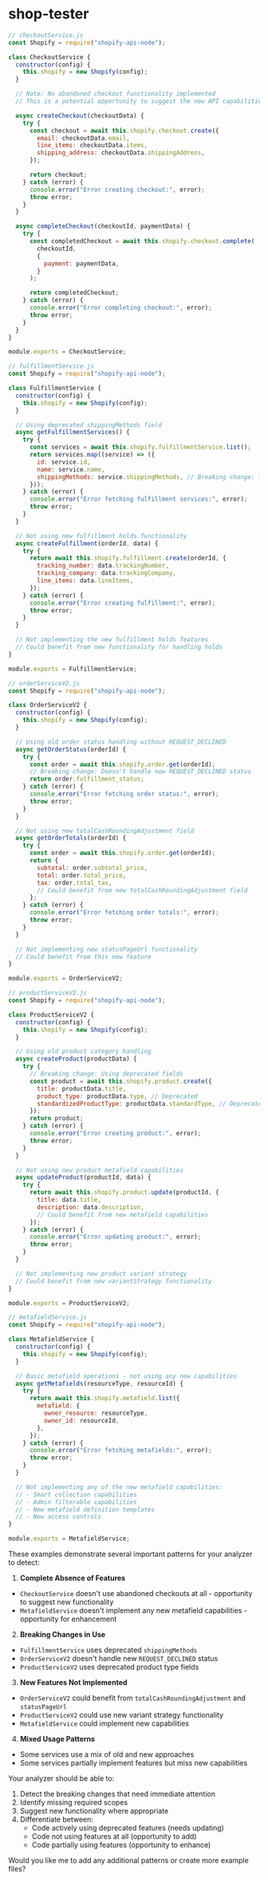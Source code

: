 # shop-tester

```javascript
// checkoutService.js
const Shopify = require("shopify-api-node");

class CheckoutService {
  constructor(config) {
    this.shopify = new Shopify(config);
  }

  // Note: No abandoned checkout functionality implemented
  // This is a potential opportunity to suggest the new API capabilities

  async createCheckout(checkoutData) {
    try {
      const checkout = await this.shopify.checkout.create({
        email: checkoutData.email,
        line_items: checkoutData.items,
        shipping_address: checkoutData.shippingAddress,
      });

      return checkout;
    } catch (error) {
      console.error("Error creating checkout:", error);
      throw error;
    }
  }

  async completeCheckout(checkoutId, paymentData) {
    try {
      const completedCheckout = await this.shopify.checkout.complete(
        checkoutId,
        {
          payment: paymentData,
        }
      );

      return completedCheckout;
    } catch (error) {
      console.error("Error completing checkout:", error);
      throw error;
    }
  }
}

module.exports = CheckoutService;
```

```javascript
// fulfillmentService.js
const Shopify = require("shopify-api-node");

class FulfillmentService {
  constructor(config) {
    this.shopify = new Shopify(config);
  }

  // Using deprecated shippingMethods field
  async getFulfillmentServices() {
    try {
      const services = await this.shopify.fulfillmentService.list();
      return services.map((service) => ({
        id: service.id,
        name: service.name,
        shippingMethods: service.shippingMethods, // Breaking change: this field is deprecated
      }));
    } catch (error) {
      console.error("Error fetching fulfillment services:", error);
      throw error;
    }
  }

  // Not using new fulfillment holds functionality
  async createFulfillment(orderId, data) {
    try {
      return await this.shopify.fulfillment.create(orderId, {
        tracking_number: data.trackingNumber,
        tracking_company: data.trackingCompany,
        line_items: data.lineItems,
      });
    } catch (error) {
      console.error("Error creating fulfillment:", error);
      throw error;
    }
  }

  // Not implementing the new fulfillment holds features
  // Could benefit from new functionality for handling holds
}

module.exports = FulfillmentService;
```

```javascript
// orderServiceV2.js
const Shopify = require("shopify-api-node");

class OrderServiceV2 {
  constructor(config) {
    this.shopify = new Shopify(config);
  }

  // Using old order status handling without REQUEST_DECLINED
  async getOrderStatus(orderId) {
    try {
      const order = await this.shopify.order.get(orderId);
      // Breaking change: Doesn't handle new REQUEST_DECLINED status
      return order.fulfillment_status;
    } catch (error) {
      console.error("Error fetching order status:", error);
      throw error;
    }
  }

  // Not using new totalCashRoundingAdjustment field
  async getOrderTotals(orderId) {
    try {
      const order = await this.shopify.order.get(orderId);
      return {
        subtotal: order.subtotal_price,
        total: order.total_price,
        tax: order.total_tax,
        // Could benefit from new totalCashRoundingAdjustment field
      };
    } catch (error) {
      console.error("Error fetching order totals:", error);
      throw error;
    }
  }

  // Not implementing new statusPageUrl functionality
  // Could benefit from this new feature
}

module.exports = OrderServiceV2;
```

```javascript
// productServiceV2.js
const Shopify = require("shopify-api-node");

class ProductServiceV2 {
  constructor(config) {
    this.shopify = new Shopify(config);
  }

  // Using old product category handling
  async createProduct(productData) {
    try {
      // Breaking change: Using deprecated fields
      const product = await this.shopify.product.create({
        title: productData.title,
        product_type: productData.type, // Deprecated
        standardizedProductType: productData.standardType, // Deprecated
      });
      return product;
    } catch (error) {
      console.error("Error creating product:", error);
      throw error;
    }
  }

  // Not using new product metafield capabilities
  async updateProduct(productId, data) {
    try {
      return await this.shopify.product.update(productId, {
        title: data.title,
        description: data.description,
        // Could benefit from new metafield capabilities
      });
    } catch (error) {
      console.error("Error updating product:", error);
      throw error;
    }
  }

  // Not implementing new product variant strategy
  // Could benefit from new variantStrategy functionality
}

module.exports = ProductServiceV2;
```

```javascript
// metafieldService.js
const Shopify = require("shopify-api-node");

class MetafieldService {
  constructor(config) {
    this.shopify = new Shopify(config);
  }

  // Basic metafield operations - not using any new capabilities
  async getMetafields(resourceType, resourceId) {
    try {
      return await this.shopify.metafield.list({
        metafield: {
          owner_resource: resourceType,
          owner_id: resourceId,
        },
      });
    } catch (error) {
      console.error("Error fetching metafields:", error);
      throw error;
    }
  }

  // Not implementing any of the new metafield capabilities:
  // - Smart collection capabilities
  // - Admin filterable capabilities
  // - New metafield definition templates
  // - New access controls
}

module.exports = MetafieldService;
```

These examples demonstrate several important patterns for your analyzer to detect:

1. **Complete Absence of Features**

- `CheckoutService` doesn't use abandoned checkouts at all - opportunity to suggest new functionality
- `MetafieldService` doesn't implement any new metafield capabilities - opportunity for enhancement

2. **Breaking Changes in Use**

- `FulfillmentService` uses deprecated `shippingMethods`
- `OrderServiceV2` doesn't handle new `REQUEST_DECLINED` status
- `ProductServiceV2` uses deprecated product type fields

3. **New Features Not Implemented**

- `OrderServiceV2` could benefit from `totalCashRoundingAdjustment` and `statusPageUrl`
- `ProductServiceV2` could use new variant strategy functionality
- `MetafieldService` could implement new capabilities

4. **Mixed Usage Patterns**

- Some services use a mix of old and new approaches
- Some services partially implement features but miss new capabilities

Your analyzer should be able to:

1. Detect the breaking changes that need immediate attention
2. Identify missing required scopes
3. Suggest new functionality where appropriate
4. Differentiate between:
   - Code actively using deprecated features (needs updating)
   - Code not using features at all (opportunity to add)
   - Code partially using features (opportunity to enhance)

Would you like me to add any additional patterns or create more example files?
